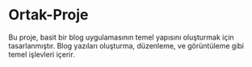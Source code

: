 # Ortak-Proje
Bu proje, basit bir blog uygulamasının temel yapısını oluşturmak için tasarlanmıştır. Blog yazıları oluşturma, düzenleme, ve görüntüleme gibi temel işlevleri içerir. 
